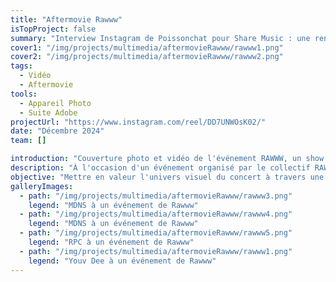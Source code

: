 ```yaml
---
title: "Aftermovie Rawww"
isTopProject: false
summary: "Interview Instagram de Poissonchat pour Share Music : une rencontre avec un artiste qui fait bouger la scène rap."
cover1: "/img/projects/multimedia/aftermovieRawww/rawww1.png"
cover2: "/img/projects/multimedia/aftermovieRawww/rawww2.png"
tags:
  - Vidéo
  - Aftermovie
tools:
  - Appareil Photo
  - Suite Adobe
projectUrl: "https://www.instagram.com/reel/DD7UNWOsK02/"
date: "Décembre 2024"
team: []

introduction: "Couverture photo et vidéo de l'événement RAWWW, un show explosif réunissant Youv Dee, MDNS et les RPC."
description: "À l'occasion d'un événement organisé par le collectif RAWWW. J'ai capturé l'ambiance brute et l'énergie électrique des performances de Youv Dee, MDNS et des RPC. Le projet a donné lieu à un after movie immersif, pensé pour retranscrire l'intensité du live et l'atmosphère unique de l'événement."
objective: "Mettre en valeur l'univers visuel du concert à travers une série de photos dynamiques et un after movie percutant, au service des artistes comme du collectif RAWWW."
galleryImages:
  - path: "/img/projects/multimedia/aftermovieRawww/rawww3.png"
    legend: "MDNS à un événement de Rawww"
  - path: "/img/projects/multimedia/aftermovieRawww/rawww4.png"
    legend: "MDNS à un événement de Rawww"
  - path: "/img/projects/multimedia/aftermovieRawww/rawww5.png"
    legend: "RPC à un événement de Rawww"
  - path: "/img/projects/multimedia/aftermovieRawww/rawww1.png"
    legend: "Youv Dee à un événement de Rawww"
---
```


